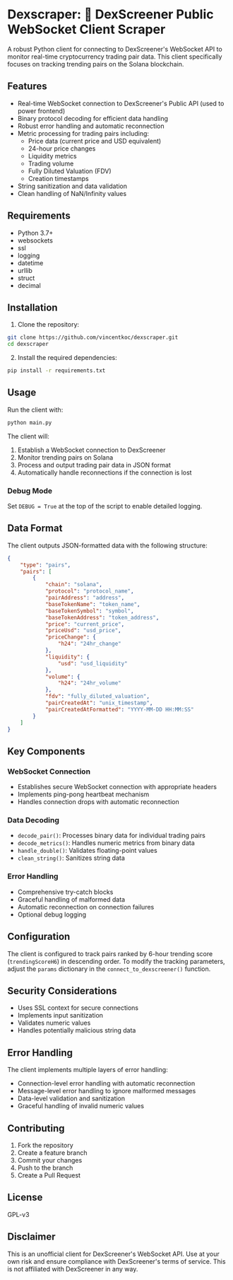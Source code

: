 # Dexscraper: 👻 DexScreener Public WebSocket Client Scraper

A robust Python client for connecting to DexScreener's WebSocket API to monitor real-time cryptocurrency trading pair data. This client specifically focuses on tracking trending pairs on the Solana blockchain.

## Features

- Real-time WebSocket connection to DexScreener's Public API (used to power frontend)
- Binary protocol decoding for efficient data handling
- Robust error handling and automatic reconnection
- Metric processing for trading pairs including:
  - Price data (current price and USD equivalent)
  - 24-hour price changes
  - Liquidity metrics
  - Trading volume
  - Fully Diluted Valuation (FDV)
  - Creation timestamps
- String sanitization and data validation
- Clean handling of NaN/Infinity values

## Requirements

- Python 3.7+
- websockets
- ssl
- logging
- datetime
- urllib
- struct
- decimal

## Installation

1. Clone the repository:
```bash
git clone https://github.com/vincentkoc/dexscraper.git
cd dexscraper
```

2. Install the required dependencies:
```bash
pip install -r requirements.txt
```

## Usage

Run the client with:

```bash
python main.py
```

The client will:
1. Establish a WebSocket connection to DexScreener
2. Monitor trending pairs on Solana
3. Process and output trading pair data in JSON format
4. Automatically handle reconnections if the connection is lost

### Debug Mode

Set `DEBUG = True` at the top of the script to enable detailed logging.

## Data Format

The client outputs JSON-formatted data with the following structure:

```json
{
    "type": "pairs",
    "pairs": [
        {
            "chain": "solana",
            "protocol": "protocol_name",
            "pairAddress": "address",
            "baseTokenName": "token_name",
            "baseTokenSymbol": "symbol",
            "baseTokenAddress": "token_address",
            "price": "current_price",
            "priceUsd": "usd_price",
            "priceChange": {
                "h24": "24hr_change"
            },
            "liquidity": {
                "usd": "usd_liquidity"
            },
            "volume": {
                "h24": "24hr_volume"
            },
            "fdv": "fully_diluted_valuation",
            "pairCreatedAt": "unix_timestamp",
            "pairCreatedAtFormatted": "YYYY-MM-DD HH:MM:SS"
        }
    ]
}
```

## Key Components

### WebSocket Connection
- Establishes secure WebSocket connection with appropriate headers
- Implements ping-pong heartbeat mechanism
- Handles connection drops with automatic reconnection

### Data Decoding
- `decode_pair()`: Processes binary data for individual trading pairs
- `decode_metrics()`: Handles numeric metrics from binary data
- `handle_double()`: Validates floating-point values
- `clean_string()`: Sanitizes string data

### Error Handling
- Comprehensive try-catch blocks
- Graceful handling of malformed data
- Automatic reconnection on connection failures
- Optional debug logging

## Configuration

The client is configured to track pairs ranked by 6-hour trending score (`trendingScoreH6`) in descending order. To modify the tracking parameters, adjust the `params` dictionary in the `connect_to_dexscreener()` function.

## Security Considerations

- Uses SSL context for secure connections
- Implements input sanitization
- Validates numeric values
- Handles potentially malicious string data

## Error Handling

The client implements multiple layers of error handling:
- Connection-level error handling with automatic reconnection
- Message-level error handling to ignore malformed messages
- Data-level validation and sanitization
- Graceful handling of invalid numeric values

## Contributing

1. Fork the repository
2. Create a feature branch
3. Commit your changes
4. Push to the branch
5. Create a Pull Request

## License

GPL-v3

## Disclaimer

This is an unofficial client for DexScreener's WebSocket API. Use at your own risk and ensure compliance with DexScreener's terms of service.
This is not affiliated with DexScreener in any way.
